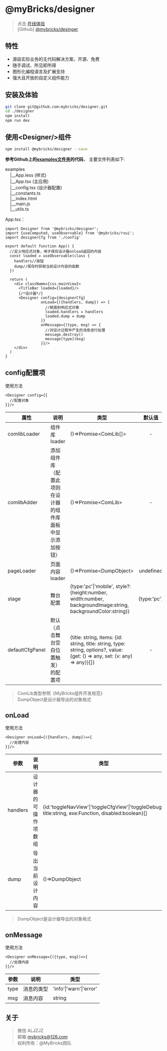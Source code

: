 # @myBricks/designer

> 点击 [在线体验](https://mybricks.world)  
> [Github] [@mybricks/desinger](https://github.com/mybricks/designer)

## 特性

- 源自实际业务的无代码解决方案，开源、免费
- 随手调试、所见即所得
- 图形化编程语言及扩展支持
- 强大且开放的自定义组件能力

## 安装及体验

```bash
git clone git@github.com:mybricks/designer.git
cd ./designer
npm install
npm run dev
```

## 使用\<Designer\/\>组件

```bash
npm install @mybricks/designer --save
```

**参考Github上的[examples文件夹](https://github.com/mybricks/designer/tree/master/examples)的代码**，
主要文件列表如下:

examples<br/>
&nbsp;&nbsp;&nbsp;&nbsp;|__App.less (样式)<br/>
&nbsp;&nbsp;&nbsp;&nbsp;|__App.tsx (主应用)<br/>
&nbsp;&nbsp;&nbsp;&nbsp;|__config.tsx (设计器配置)<br/>
&nbsp;&nbsp;&nbsp;&nbsp;|__constants.ts<br/>
&nbsp;&nbsp;&nbsp;&nbsp;|__index.html<br/>
&nbsp;&nbsp;&nbsp;&nbsp;|__main.js<br/>
&nbsp;&nbsp;&nbsp;&nbsp;|__utils.ts

App.tsx：

```tsx
import Designer from '@mybricks/designer';
import {useComputed, useObservable} from '@mybricks/rxui';
import designerCfg from './config'

export default function App() {
  //定义响应式对象，用于保存设计器onload返回的内容
  const loaded = useObservable(class {
    handlers//按钮
    dump//保存时获取当前设计内容的函数
  })

  return (
    <div className={css.mainView}>
      <TitleBar loaded={loaded}/>
      {/*设计器*/}
      <Designer config={designerCfg}
                onLoad={({handlers, dump}) => {
                  //赋值到响应式对象
                  loaded.handlers = handlers
                  loaded.dump = dump
                }}
                onMessage={(type, msg) => {
                  //对设计过程中产生的消息进行处理
                  message.destroy()
                  message[type](msg)
                }}/>
    </div>
  )
}
```

## config配置项
使用方法

```tsx
<Designer config={{
  //配置对象
}}/>
```

|  属性   | 说明  | 类型  | 默认值  |
|  ----  | ----  | ----  | :----:  |
| comlibLoader  | 组件库loader | ()=>Promise\<ComLib[]\> |- |
| comlibAdder  | 添加组件库（配置此项则在设计器的组件库面板中显示添加按钮） | ()=>Promise\<ComLib\> | - |
| pageLoader  | 页面内容loader |()=>Promise\<DumpObject\> | undefined |
| stage  | 舞台配置 |{type:'pc'\|'mobile', style?:{height:number, width:number, backgroundImage:string, backgroundColor:string}} |{type:'pc'} |
| defaultCfgPanel  | 默认（点击舞台空白位置触发）的配置项 |{title: string, items: {id: string, title: string, type: string, options?, value: {get: () => any, set: (v: any) => any}}[]} | - |

>ComLib类型参照《MyBricks组件开发规范》  
>DumpObject是设计器导出的对象格式

## onLoad

使用方法
```tsx
<Designer onLoad={({handlers, dump})=>{
  //处理内容
}}/>
```

|  参数   | 说明  | 类型   |
|  ----  | ----  | ----  |
| handlers  | 设计器的可操作项数组 | {id:'toggleNavView'\|'toggleCfgView'\|'toggleDebug', title:string, exe:Function, disabled:boolean}[] |
| dump  | 导出当前设计内容 | ()=>DumpObject |

>DumpObject是设计器导出的对象格式


## onMessage

使用方法
```tsx
<Designer onMessage={({type, msg})=>{
  //处理内容
}}/>
```

|  参数   | 说明  | 类型   |
|  ----  | ----  | ----  |
| type  | 消息的类型 | 'info'\|'warn'\|'error' |
| msg  | 消息内容 | string |


## 关于

> 微信 ALJZJZ  
> 邮箱 mybricks@126.com  
> 权利所有：@MyBricks团队  